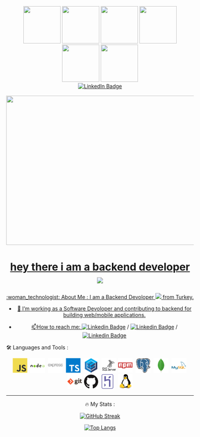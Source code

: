 

<div id="header" align="center" padding="100" justify-content="center">
  <img src="https://media.giphy.com/media/ObZ7fBhu00xqNojNdK/giphy.gif" width="100" height="100"; />
  <img src="https://media.giphy.com/media/ejfEZhz0nh2kR0SZzn/giphy.gif" width="100" height="100"; />
  <img src="https://media.giphy.com/media/kdFc8fubgS31b8DsVu/giphy.gif" width="100" height="100"; />
  <img src="https://media.giphy.com/media/tAjb5pyCEBhEb8jWxC/giphy.gif" width="100" height="100" ; />
  <img src="https://media.giphy.com/media/vISmwpBJUNYzukTnVx/giphy.gif" width="100" height="100"  />
  <img src="https://media.giphy.com/media/jCRobkNa7UrCrIz4zM/giphy.gif" width="100" height="100"; />
    <div id="badges">
      <a href="https://www.linkedin.com/in/bugrauslu/">
        <img src="https://img.shields.io/badge/LinkedIn-blue?style=for-the-badge&logo=linkedin&logoColor=white" alt="LinkedIn Badge"/>     
    </div>
        <img src="https://komarev.com/ghpvc/?username=bugrauslu&style=flat-square&color=blue" alt=""/>
</div>
    <div align="center">
       <img src="https://media.giphy.com/media/aYQ1Enqu89rQfr4JSS/giphy.gif" width="900" height="400"/>
         <h1>
        hey there i am a backend developer <img src="https://media.giphy.com/media/hvRJCLFzcasrR4ia7z/giphy.gif" width="30px"/>
         </h1>
    </div>
  <div align="center">
      :woman_technologist: About Me :
    I am a Backend Devoloper <img src="https://media.giphy.com/media/WUlplcMpOCEmTGBtBW/giphy.gif" width="30"> from Turkey.
    
  - :telescope: I’m working as a Software Devoloper and contributing to backend for building web/mobile applications.

- :mailbox:How to reach me: [![Linkedin Badge](https://img.shields.io/badge/-bugrauslu-blue?style=flat&logo=Linkedin&logoColor=white)](https://www.linkedin.com/in/bugrauslu/) / [![Linkedin Badge]( https://img.shields.io/badge/-bugrauslu@protonmail.com-blue?style=flat&logo=protonmail&logoColor=white)](bugrauslu@protonmail.com) / [![Linkedin Badge](https://img.shields.io/badge/WhatsApp-05362426778?style=for-the-badge&logo=whatsapp&logoColor=white)](0536-242-67-78) 
  </div>
 
 :hammer_and_wrench: Languages and Tools :
<div align="center">
  <img src="https://github.com/devicons/devicon/blob/master/icons/javascript/javascript-original.svg" title="JavaScript" alt="JavaScript" width="40"height="40"/>&nbsp;
  <img src="https://github.com/devicons/devicon/blob/master/icons/nodejs/nodejs-original-wordmark.svg" title="NodeJS" alt="NodeJS" width="40" height="40"/>&nbsp;
  <img src="https://github.com/devicons/devicon/blob/master/icons/express/express-original-wordmark.svg" title="express" alt="express" width="40" height="40"/>&nbsp;
  <img src="https://github.com/devicons/devicon/blob/master/icons/typescript/typescript-original.svg" title="typescript" alt="typescript" width="40" height="40"/>&nbsp;
  <img src="https://github.com/devicons/devicon/blob/master/icons/sequelize/sequelize-original.svg" title="sequelize" alt="sequelize" width="40" height="40"/>&nbsp;
  <img src="https://github.com/devicons/devicon/blob/master/icons/microsoftsqlserver/microsoftsqlserver-plain-wordmark.svg" title="MSSQL" **alt="MSSQL" width="40"height="40" />
  <img src="https://github.com/devicons/devicon/blob/master/icons/npm/npm-original-wordmark.svg" title="NPM"  alt="NPM" width="40" height="40"/>&nbsp;
  <img src="https://github.com/devicons/devicon/blob/master/icons/postgresql/postgresql-original.svg" title="postgresql"  alt="postgresql" width="40" height="40"/>&nbsp;
  <img src="https://github.com/devicons/devicon/blob/master/icons/mongodb/mongodb-original.svg" title="MongoDB"  alt="MongoDB" width="40" height="40"/>&nbsp;
  <img src="https://github.com/devicons/devicon/blob/master/icons/mysql/mysql-original-wordmark.svg" title="MySQL"  alt="MySQL" width="40" height="40"/>&nbsp;
  <img src="https://github.com/devicons/devicon/blob/master/icons/git/git-original-wordmark.svg" title="Git" **alt="Git" width="40" height="40" />
  <img src="https://github.com/devicons/devicon/blob/master/icons/github/github-original.svg" title="GitHub" **alt="GitHub" width="40" height="40" />
  <img src="https://github.com/devicons/devicon/blob/master/icons/heroku/heroku-original.svg" title="Heraku" alt="Heraku" width="40" height="40"/>&nbsp;
 <img src="https://github.com/devicons/devicon/blob/master/icons/linux/linux-original.svg" title="linux" **alt="linux" width="40" height="40" />
    
</div>
  <div align="center">
    <div>
      <hr>
    </div>
    
   :fire: My Stats :
  
  [![GitHub Streak](http://github-readme-streak-stats.herokuapp.com?user=bugrauslu&theme=dark&background=000000)](https://git.io/streak-stats)
    
  [![Top Langs](https://github-readme-stats.vercel.app/api/top-langs/?username=bugrauslu&layout=compact&theme=vision-friendly-dark)](https://github.com/bugrauslu/github-readme-stats)
    
  </div>
 
